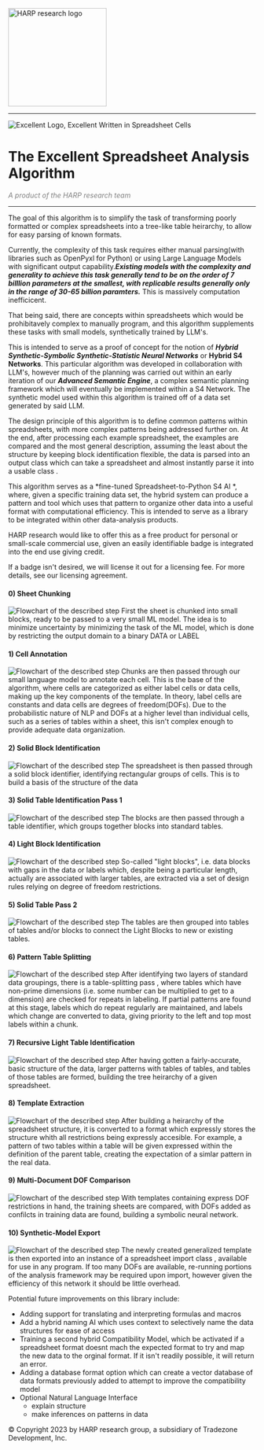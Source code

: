 <img src = "images/HARP_research_logo_vectorized.svg" alt = "HARP research logo" width = "200" />

---

![Excellent Logo, Excellent Written in Spreadsheet Cells](images/Excellent_Logo.svg)

# The Excellent Spreadsheet Analysis Algorithm
<span style = "color: gray;" > *A product of the HARP research team*</span>

---

The goal of this algorithm is to simplify the task of transforming poorly formatted or complex spreadsheets into a tree-like table heirarchy, to allow for easy parsing of known formats.

Currently, the complexity of this task requires either manual parsing(with libraries such as OpenPyxl for Python) or using Large Language Models with significant output capability.***Existing models with the complexity and generality to achieve this task generally tend to be on the order of 7 billlion parameters at the smallest, with replicable results generally only in the range of 30-65 billion paramters.*** This is massively computation inefficicent.

That being said, there are concepts within spreadsheets which would be prohibitavely complex to manually program, and this algorithm supplements these tasks with small models, synthetically trained by LLM's.

This is intended to serve as a proof of concept for the notion of ***Hybrid Synthetic-Symbolic Synthetic-Statistic Neural Networks*** or **Hybrid S4 Networks**. This particular algorithm was developed in collaboration with LLM's, however much of the planning was carried out within an early iteration of our ***Advanced Semantic Engine***, a complex semantic planning framework which will eventually be implemented within a S4 Network. The synthetic model used within this algorithm is trained off of a data set generated by said LLM.

The design principle of this algorithm is to define common patterns within spreadsheets, with more complex patterns being addressed further on. At the end, after processing each example spreadsheet, the examples are compared and the most general description, assuming the least about the structure by keeping block identification flexible, the data is parsed into an output class which can take a spreadsheet and almost instantly parse it into a usable class .

This algorithm serves as a *fine-tuned Spreadsheet-to-Python S4 AI *, where, given a specific training data set, the hybrid system can produce a pattern and tool which uses that pattern to organize other data into a useful format with computational efficiency. This is intended to serve as a library to be integrated within other data-analysis products.

HARP research would like to offer this as a free product for personal or small-scale commercial use, given an easily identifiable badge is integrated into the end use giving credit.

If a badge isn't desired, we will license it out for a licensing fee. For more details, see our licensing agreement.

#### 0) Sheet Chunking

![Flowchart of the described step](images/Step_0.png)
First the sheet is chunked into small blocks, ready to be passed to a very small ML model. The idea is to minimize uncertainty by minimizing the task of the ML model, which is done by restricting the output domain to a binary DATA or LABEL
#### 1) Cell Annotation
![Flowchart of the described step](images/Step_1.png)
Chunks are then passed through our small language model to annotate each cell. This is the base of the algorithm, where cells are categorized as either label cells or data cells, making up the key components of the template. In theory, label cells are constants and data cells are degrees of freedom(DOFs). Due to the probabilistic nature of NLP and DOFs at a higher level than individual cells, such as a series of tables within a sheet, this isn't complex enough to provide adequate data organization.

#### 2) Solid Block Identification

![Flowchart of the described step](images/Step_2.png)
The spreadsheet is then passed through a solid block identifier, identifying rectangular groups of cells. This is to build a basis of the structure of the data
#### 3) Solid Table Identification Pass 1

![Flowchart of the described step](images/Step_3.png)
The blocks are then passed through a table identifier, which groups together blocks into standard tables.

#### 4) Light Block Identification

![Flowchart of the described step](images/Step_4.png)
So-called "light blocks", i.e. data blocks with gaps in the data or labels which, despite being a particular length, actually are associated with larger tables, are extracted via a set of design rules relying on degree of freedom restrictions.
#### 5) Solid Table Pass 2

![Flowchart of the described step](images/Step_5.png)
The tables are then grouped into tables of tables and/or blocks to connect the Light Blocks to new or existing tables.

#### 6) Pattern Table Splitting

![Flowchart of the described step](images/Step_6.png)
After identifying two layers of standard data groupings, there is a table-splitting pass , where tables which have non-prime dimensions (i.e. some number can be multiplied to get to a dimension) are checked for repeats in labeling. If partial patterns are found at this stage, labels which do repeat regularly are maintained, and labels which change are converted to data, giving priority to the left and top most labels within a chunk.

#### 7) Recursive Light Table Identification

![Flowchart of the described step](images/Step_7.png)
After having gotten a fairly-accurate, basic structure of the data, larger patterns with tables of tables, and tables of those tables are formed, building the tree heirarchy of a given spreadsheet.
#### 8) Template Extraction

![Flowchart of the described step](images/Step_8.png)
After building a heirarchy of the spreadsheet structure, it is converted to a format which expressly stores the structure whith all restrictions being expressly accesible. For example, a pattern of two tables within a table will be given expressed within the definition of the parent table, creating the expectation of a simlar pattern in the real data.
#### 9) Multi-Document DOF Comparison

![Flowchart of the described step](images/Step_9.png)
With templates containing express DOF restrictions in hand, the training sheets are compared, with DOFs added as confilcts in training data are found, building a symbolic neural network.
#### 10) Synthetic-Model Export

![Flowchart of the described step](images/Step_10.png)
The newly created generalized template is then exported into an instance of a spreadsheet import class , available for use in any program. If too many DOFs are available, re-running portions of the analysis framework may be required upon import, however given the efficiency of this network it should be little overhead.


Potential future improvements on this library include:
- Adding support for translating and interpreting formulas and macros
- Add a hybrid naming AI which uses context to selectively name the data structures for ease of access
- Training a second hybrid Compatibility Model, which be activated if a spreadsheet format doesnt mach the expected format to try and map the new data to the orginal format. If it isn't readily possible, it will return an error.
- Adding a database format option which can create a vector database of data formats previously added to attempt to improve the compatibility model
- Optional Natural Language Interface 
    + explain structure
    + make inferences on patterns in data


© Copyright 2023 by HARP research group, a subsidiary of Tradezone Development, Inc.
